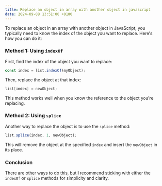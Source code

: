 ```yaml
---
title: Replace an object in array with another object in javascript
date: 2024-09-08 13:51:00 +0100
---
```






To replace an object in an array with another object in JavaScript, you typically need to know the index of the object you want to replace. Here's how you can do it:

### Method 1: Using `indexOf`

First, find the index of the object you want to replace:

```js
const index = list.indexOf(myObject);
```

Then, replace the object at that index:

```js
list[index] = newObject;
```

This method works well when you know the reference to the object you're replacing.

### Method 2: Using `splice`

Another way to replace the object is to use the `splice` method:

```js
list.splice(index, 1, newObject);
```

This will remove the object at the specified `index` and insert the `newObject` in its place.

### Conclusion

There are other ways to do this, but I recommend sticking with either the `indexOf` or `splice` methods for simplicity and clarity.
